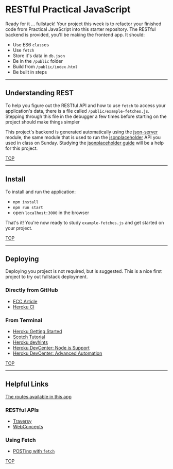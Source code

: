 # RESTful Practical JavaScript

Ready for it ... fullstack!  Your project this week is to refactor your finished code from Practical JavaScript into this starter repository.  The RESTful backend is provided, you'll be making the frontend app.  It should:

* Use ES6 `class`es
* Use `fetch`
* Store it's data in `db.json`
* Be in the `/public` folder
* Build from `/public/index.html`
* Be built in steps

---

## Understanding REST

To help you figure out the RESTful API and how to use `fetch` to access your application's data, there is a file called `/public/example-fetches.js`.  Stepping through this file in the debugger a few times before starting on the project should make things simpler

This project's backend is generated automatically using the [json-server](https://github.com/typicode/json-server) module, the same module that is used to run the [jsonplaceholder](https://jsonplaceholder.typicode.com) API you used in class on Sunday.  Studying the [jsonplaceholder guide](https://jsonplaceholder.typicode.com/guide.html) will be a help for this project.

[TOP](#restful-practical-javascript)

---

## Install

To install and run the application:

* `npm install`
* `npm run start`
* open `localhost:3000` in the browser

That's it!  You're now ready to study `example-fetches.js` and get started on your project.

[TOP](#restful-practical-javascript)

---

## Deploying

Deploying you project is not required, but is suggested.  This is a nice first project to try out fullstack deployment.

### Directly from GitHub

* [FCC Article](https://www.freecodecamp.org/news/how-to-deploy-a-nodejs-app-to-heroku-from-github-without-installing-heroku-on-your-machine-433bec770efe/)
* [Heroku CI](https://www.heroku.com/continuous-integration)

### From Terminal

* [Heroku Getting Started](https://devcenter.heroku.com/articles/getting-started-with-nodejs)
* [Scotch Tutorial](https://scotch.io/tutorials/how-to-deploy-a-node-js-app-to-heroku)
* [Heroku devhints](https://devhints.io/heroku)
* [Heroku DevCenter: Node.js Support](https://devcenter.heroku.com/articles/nodejs-support)
* [Heroku DevCenter: Advanced Automation](https://devcenter.heroku.com/articles/multiple-environments#advanced-linking-local-branches-to-remote-apps)

[TOP](#restful-practical-javascript)

---

## Helpful Links

[The routes available in this app](https://jsonplaceholder.typicode.com/guide.html)

### RESTful APIs

* [Traversy](https://www.youtube.com/watch?v=Q-BpqyOT3a8)
* [WebConcepts](https://www.youtube.com/watch?v=7YcW25PHnAA)

### Using Fetch

* [POSTing with `fetch`](https://stackoverflow.com/questions/29775797/fetch-post-json-data)


[TOP](#restful-practical-javascript)
